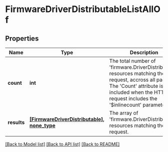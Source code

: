 # FirmwareDriverDistributableListAllOf

## Properties
Name | Type | Description | Notes
------------ | ------------- | ------------- | -------------
**count** | **int** | The total number of &#39;firmware.DriverDistributable&#39; resources matching the request, accross all pages. The &#39;Count&#39; attribute is included when the HTTP GET request includes the &#39;$inlinecount&#39; parameter. | [optional] 
**results** | [**[FirmwareDriverDistributable], none_type**](FirmwareDriverDistributable.md) | The array of &#39;firmware.DriverDistributable&#39; resources matching the request. | [optional] 

[[Back to Model list]](../README.md#documentation-for-models) [[Back to API list]](../README.md#documentation-for-api-endpoints) [[Back to README]](../README.md)


